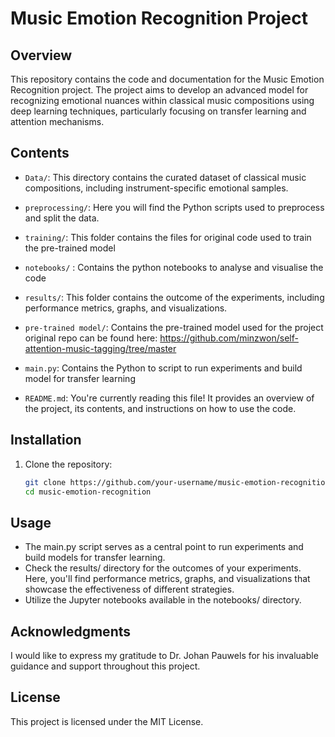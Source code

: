# Music Emotion Recognition Project

## Overview

This repository contains the code and documentation for the Music Emotion Recognition project. The project aims to develop an advanced model for recognizing emotional nuances within classical music compositions using deep learning techniques, particularly focusing on transfer learning and attention mechanisms.

## Contents

- `Data/`: This directory contains the curated dataset of classical music compositions, including instrument-specific emotional samples.

- `preprocessing/`: Here you will find the Python scripts used to preprocess and split the data.

-  `training/`: This folder contains the files for original code used to train the pre-trained model

- `notebooks/` : Contains the python notebooks to analyse and visualise the code

- `results/`: This folder contains the outcome of the experiments, including performance metrics, graphs, and visualizations.

- `pre-trained model/`: Contains the pre-trained model used for the project original repo can be found here: https://github.com/minzwon/self-attention-music-tagging/tree/master

- `main.py`: Contains the Python to script to run experiments and build model for transfer learning

- `README.md`: You're currently reading this file! It provides an overview of the project, its contents, and instructions on how to use the code.

## Installation

1. Clone the repository:
   ```bash
   git clone https://github.com/your-username/music-emotion-recognition.git
   cd music-emotion-recognition
   
## Usage

- The main.py script serves as a central point to run experiments and build models for transfer learning.
- Check the results/ directory for the outcomes of your experiments. Here, you'll find performance metrics, graphs, and visualizations that showcase the effectiveness of different strategies.
- Utilize the Jupyter notebooks available in the notebooks/ directory.


## Acknowledgments
I would like to express my gratitude to Dr. Johan Pauwels for his invaluable guidance and support throughout this project.

## License
This project is licensed under the MIT License.
